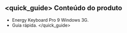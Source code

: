 ## <quick_guide> Conteúdo do produto
- Energy Keyboard Pro 9 Windows 3G.
- Guia rápida. 
</quick_guide>
